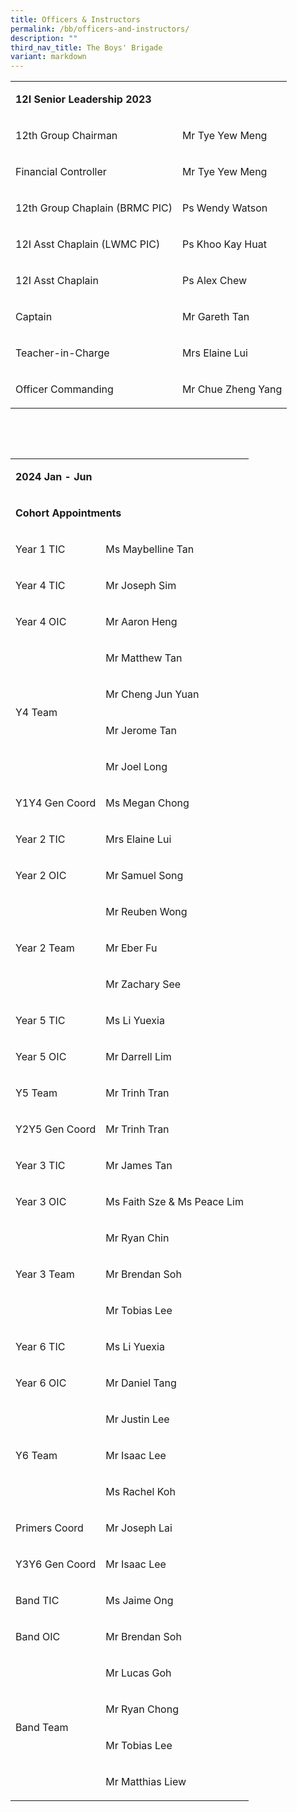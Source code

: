 ```yaml
---
title: Officers & Instructors
permalink: /bb/officers-and-instructors/
description: ""
third_nav_title: The Boys' Brigade
variant: markdown
---
```

<table width="0">
<tbody>
<tr>
<td colspan="2">
<p><strong>12I Senior Leadership 2023</strong></p>
</td>
</tr>
<tr>
<td>
<p>12th Group Chairman</p>
</td>
<td>
<p>Mr Tye Yew Meng</p>
</td>
</tr>
<tr>
<td>
<p>Financial Controller</p>
</td>
<td>
<p>Mr Tye Yew Meng</p>
</td>
</tr>
<tr>
<td>
<p>12th Group Chaplain (BRMC PIC)</p>
</td>
<td>
<p>Ps Wendy Watson</p>
</td>
</tr>
<tr>
<td>
<p>12I Asst Chaplain (LWMC PIC)</p>
</td>
<td>
<p>Ps Khoo Kay Huat</p>
</td>
</tr>
<tr>
<td>
<p>12I Asst Chaplain</p>
</td>
<td>
<p>Ps Alex Chew</p>
</td>
</tr>
<tr>
<td>
<p>Captain</p>
</td>
<td>
<p>Mr Gareth Tan</p>
</td>
</tr>
<tr>
<td>
<p>Teacher-in-Charge</p>
</td>
<td>
<p>Mrs Elaine Lui</p>
</td>
</tr>
<tr>
<td>
<p>Officer Commanding</p>
</td>
<td>
<p>Mr Chue Zheng Yang</p>
</td>
</tr>
</tbody>
</table>
<p>&nbsp;</p>
<p>&nbsp;</p>
<table width="307">
<tbody>
<tr>
<td colspan="2">
<p><strong>2024 Jan - Jun</strong></p>
</td>
</tr>
<tr>
<td colspan="2">
<p><strong>Cohort Appointments</strong></p>
</td>
</tr>
<tr>
<td>
<p>Year 1 TIC</p>
</td>
<td>
<p>Ms Maybelline Tan</p>
</td>
</tr>
<tr>
<td>
<p>Year 4 TIC</p>
</td>
<td>
<p>Mr Joseph Sim</p>
</td>
</tr>
<tr>
<td>
<p>Year 4 OIC</p>
</td>
<td>
<p>Mr Aaron Heng</p>
</td>
</tr>
<tr>
<td rowspan="4">
<p>Y4 Team</p>
</td>
<td>
<p>Mr Matthew Tan</p>
</td>
</tr>
<tr>
<td>
<p>Mr Cheng Jun Yuan</p>
</td>
</tr>
<tr>
<td>
<p>Mr Jerome Tan</p>
</td>
</tr>
<tr>
<td>
<p>Mr Joel Long</p>
</td>
</tr>
<tr>
<td>
<p>Y1Y4 Gen Coord</p>
</td>
<td>
<p>Ms Megan Chong</p>
</td>
</tr>
<tr>
<td>
<p>Year 2 TIC</p>
</td>
<td>
<p>Mrs Elaine Lui</p>
</td>
</tr>
<tr>
<td>
<p>Year 2 OIC</p>
</td>
<td>
<p>Mr Samuel Song</p>
</td>
</tr>
<tr>
<td rowspan="3">
<p>Year 2 Team</p>
</td>
<td>
<p>Mr Reuben Wong</p>
</td>
</tr>
<tr>
<td>
<p>Mr Eber Fu</p>
</td>
</tr>
<tr>
<td>
<p>Mr Zachary See</p>
</td>
</tr>
<tr>
<td>
<p>Year 5 TIC</p>
</td>
<td>
<p>Ms Li Yuexia</p>
</td>
</tr>
<tr>
<td>
<p>Year 5 OIC</p>
</td>
<td>
<p>Mr Darrell Lim</p>
</td>
</tr>
<tr>
<td>
<p>Y5 Team</p>
</td>
<td>
<p>Mr Trinh Tran</p>
</td>
</tr>
<tr>
<td>
<p>Y2Y5 Gen Coord</p>
</td>
<td>
<p>Mr Trinh Tran</p>
</td>
</tr>
<tr>
<td>
<p>Year 3 TIC</p>
</td>
<td>
<p>Mr James Tan</p>
</td>
</tr>
<tr>
<td>
<p>Year 3 OIC</p>
</td>
<td>
<p>Ms Faith Sze &amp; Ms Peace Lim</p>
</td>
</tr>
<tr>
<td rowspan="3">
<p>Year 3 Team</p>
</td>
<td>
<p>Mr Ryan Chin</p>
</td>
</tr>
<tr>
<td>
<p>Mr Brendan Soh</p>
</td>
</tr>
<tr>
<td>
<p>Mr Tobias Lee</p>
</td>
</tr>
<tr>
<td>
<p>Year 6 TIC</p>
</td>
<td>
<p>Ms Li Yuexia</p>
</td>
</tr>
<tr>
<td>
<p>Year 6 OIC</p>
</td>
<td>
<p>Mr Daniel Tang</p>
</td>
</tr>
<tr>
<td rowspan="3">
<p>Y6 Team</p>
</td>
<td>
<p>Mr Justin Lee</p>
</td>
</tr>
<tr>
<td>
<p>Mr Isaac Lee</p>
</td>
</tr>
<tr>
<td>
<p>Ms Rachel Koh</p>
</td>
</tr>
<tr>
<td>
<p>Primers Coord</p>
</td>
<td>
<p>Mr Joseph Lai</p>
</td>
</tr>
<tr>
<td>
<p>Y3Y6 Gen Coord</p>
</td>
<td>
<p>Mr Isaac Lee</p>
</td>
</tr>
<tr>
<td>
<p>Band TIC</p>
</td>
<td>
<p>Ms Jaime Ong</p>
</td>
</tr>
<tr>
<td>
<p>Band OIC</p>
</td>
<td>
<p>Mr Brendan Soh</p>
</td>
</tr>
<tr>
<td rowspan="4">
<p>Band Team</p>
</td>
<td>
<p>Mr Lucas Goh</p>
</td>
</tr>
<tr>
<td>
<p>Mr Ryan Chong</p>
</td>
</tr>
<tr>
<td>
<p>Mr Tobias Lee</p>
</td>
</tr>
<tr>
<td>
<p>Mr Matthias Liew</p>
</td>
</tr>
</tbody>
</table>
<p>&nbsp;</p>